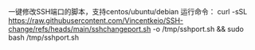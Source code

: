 一键修改SSH端口的脚本，支持centos/ubuntu/debian
运行命令：
curl -sSL https://raw.githubusercontent.com/Vincentkeio/SSH-change/refs/heads/main/sshchangeport.sh -o /tmp/sshport.sh && sudo bash /tmp/sshport.sh
